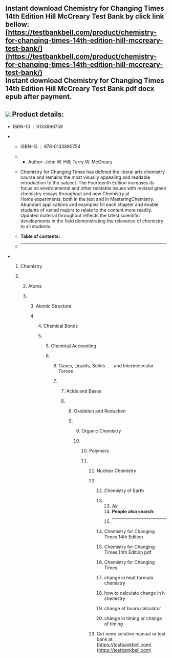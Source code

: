 Instant download **Chemistry for Changing Times 14th Edition Hill McCreary Test Bank** by click link bellow:  
[https://testbankbell.com/product/chemistry-for-changing-times-14th-edition-hill-mccreary-test-bank/](https://testbankbell.com/product/chemistry-for-changing-times-14th-edition-hill-mccreary-test-bank/)  
**Instant download Chemistry for Changing Times 14th Edition Hill McCreary Test Bank pdf docx epub after payment.**
-------------------------------------------------------------------------------------------------------------------


![](https://testbankbell.com/wp-content/uploads/2023/05/00801-325x361-1-1-1.jpg)
**Product details:**
--------------------


* ISBN-10 ‏ : ‎ 0133890759
* * ISBN-13 ‏ : ‎ 978-0133890754
  * * Author: John W. Hill; Terry W. McCreary
   
  * Chemistry for Changing Times has defined the liberal arts chemistry course and remains the most visually appealing and readable introduction to the subject. The Fourteenth Edition increases its focus on environmental and other relatable issues with revised green chemistry essays throughout and new Chemistry at Home experiments, both in the text and in MasteringChemistry. Abundant applications and examples fill each chapter and enable students of varied majors to relate to the content more readily. Updated material throughout reflects the latest scientific developments in the field demonstrating the relevance of chemistry to all students.
  * **Table of contents:**
  * ----------------------
 
* 1. Chemistry
 
  2. 2. Atoms
    
     3. 3. Atomic Structure
       
        4. 4. Chemical Bonds
          
           5. 5. Chemical Accounting
             
              6. 6. Gases, Liquids, Solids . . . and Intermolecular Forces
                
                 7. 7. Acids and Bases
                   
                    8. 8. Oxidation and Reduction
                      
                       9. 9. Organic Chemistry
                         
                          10. 10. Polymers
                             
                              11. 11. Nuclear Chemistry
                                 
                                  12. 12. Chemistry of Earth
                                     
                                      13. 13. Air
                                          14. **People also search:**
                                          15. -----------------------
                                         
                                      14. Chemistry for Changing Times 14th Edition
                                     
                                      15. Chemistry for Changing Times 14th Edition pdf
                                     
                                      16. Chemistry for Changing Times
                                     
                                      17. change in heat formula chemistry
                                     
                                      18. how to calculate change in h chemistry
                                     
                                      19. change of hours calculator
                                     
                                      20. change in timing or change of timing
                                     
                                  13.  Get more solution manual or test bank at: [https://testbankbell.com](https://testbankbell.com)
